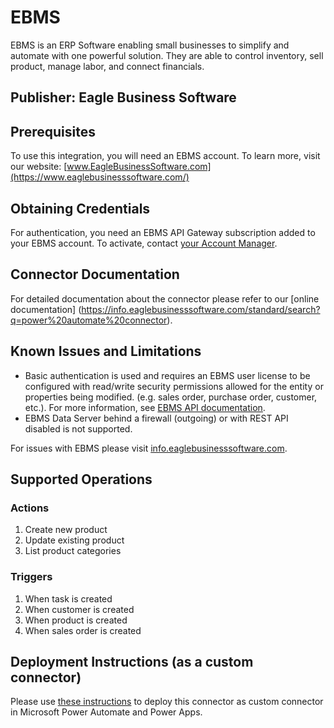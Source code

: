 # EBMS
EBMS is an ERP Software enabling small businesses to simplify and automate with one powerful solution. They are able to control inventory, sell product, manage labor, and connect financials.

## Publisher: Eagle Business Software

## Prerequisites
To use this integration, you will need an EBMS account. To learn more, visit our website: [www.EagleBusinessSoftware.com](https://www.eaglebusinesssoftware.com/)

## Obtaining Credentials
For authentication, you need an EBMS API Gateway subscription added to your EBMS account. To activate, contact [your Account Manager](https://www.eaglebusinesssoftware.com/contact-us).

## Connector Documentation
For detailed documentation about the connector please refer to our [online documentation] (https://info.eaglebusinesssoftware.com/standard/search?q=power%20automate%20connector).

## Known Issues and Limitations
- Basic authentication is used and requires an EBMS user license to be configured with read/write security permissions allowed for the entity or properties being modified. (e.g. sales order, purchase order, customer, etc.). For more information, see [EBMS API documentation](https://info.eaglebusinesssoftware.com/EBMS/Modules/API/Default).
- EBMS Data Server behind a firewall (outgoing) or with REST API disabled is not supported.

For issues with EBMS please visit [info.eaglebusinesssoftware.com](https://info.eaglebusinesssoftware.com).

## Supported Operations
### Actions 
1. Create new product
2. Update existing product
3. List product categories

### Triggers
1. When task is created
2. When customer is created
3. When product is created
4. When sales order is created 

## Deployment Instructions (as a custom connector)
Please use [these instructions](https://docs.microsoft.com/en-us/connectors/custom-connectors/paconn-cli) to deploy this connector as custom connector in Microsoft Power Automate and Power Apps.